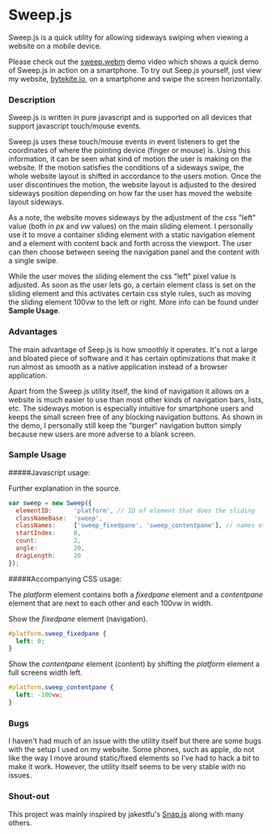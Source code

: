 
# Sweep.js

Sweep.js is a quick utility for allowing sideways swiping when viewing a
website on a mobile device.

Please check out the [sweep.webm](https://www.bytekite.io/static/sweep.webm)
demo video which shows a quick demo of Sweep.js in action on a smartphone. To try
out Seep.js yourself, just view my website,
[bytekite.io](https://www.bytekite.io), on a smartphone and swipe the screen
horizontally.

### Description

Sweep.js is written in pure javascript and is supported on all devices that
support javascript touch/mouse events.

Sweep.js uses these touch/mouse events in event listeners to get the
coordinates of where the pointing device (finger or mouse) is. Using this
information, it can be seen what kind of motion the user is making on the
website. If the motion satisfies the conditions of a sideways swipe, the whole
website layout is shifted in accordance to the users motion. Once the user
discontinues the motion, the website layout is adjusted to the desired sideways
position depending on how far the user has moved the website layout sideways.

As a note, the website moves sideways by the adjustment of the css "left" value
(both in *px* and *vw* values) on the main sliding element. I personally use it
to move a container sliding element with a static navigation element and a
element with content back and forth across the viewport. The user can then
choose between seeing the navigation panel and the content with a single swipe.

While the user moves the sliding element the css "left" pixel value is
adjusted. As soon as the user lets go, a certain element class is set on the
sliding element and this activates certain css style rules, such as moving the
sliding element 100vw to the left or right. More info can be found under
**Sample Usage**.

### Advantages

The main advantage of Seep.js is how smoothly it operates. It's not a large and
bloated piece of software and it has certain optimizations that make it run
almost as smooth as a native application instead of a browser application.

Apart from the Sweep.js utility itself, the kind of navigation it allows on a
website is much easier to use than most other kinds of navigation
bars, lists, etc. The sideways motion is especially intuitive for smartphone
users and keeps the small screen free of any blocking navigation buttons. As
shown in the demo, I personally still keep the "burger" navigation button
simply because new users are more adverse to a blank screen.

### Sample Usage

#####Javascript usage:

Further explanation in the source.
```javascript
var sweep = new Sweep({
  elementID:      'platform', // ID of element that does the sliding
  classNameBase:  'sweep',
  classNames:     ['sweep_fixedpane', 'sweep_contentpane'], // names of CSS rules shown below
  startIndex:     0,
  count:          2,
  angle:          20,
  dragLength:     20
});
```

#####Accompanying CSS usage:

The *platform* element contains both a *fixedpane* element and a *contentpane*
element that are next to each other and each 100vw in width.

Show the *fixedpane* element (navigation).
```css
#platform.sweep_fixedpane {
  left: 0;
}
```


Show the *contentpane* element (content) by shifting the *platform* element a
full screens width left.
```css
#platform.sweep_contentpane {
  left: -100vw;
}
```

### Bugs

I haven't had much of an issue with the utility itself but there are some bugs
with the setup I used on my website. Some phones, such as apple, do not like
the way I move around static/fixed elements so I've had to hack a bit to make
it work. However, the utility itself seems to be very stable with no issues.


### Shout-out

This project was mainly inspired by jakestfu's
[Snap.js](https://github.com/jakiestfu/Snap.js/) along with many others.


